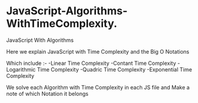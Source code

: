 # JavaScript-Algorithms-WithTimeComplexity.


  JavaScript With Algorithms 
  
  Here we explain JavaScript with Time Complexity and the Big O Notations
  
  Which include :-
  -Linear Time Complexity
  -Contant Time Complexity
  -Logarithmic Time Complexity
  -Quadric Time Complexity
  -Exponential Time Complexity
  
  
  We solve each Algorithm with Time Complexity in each JS file and Make a note of which Notation it belongs
